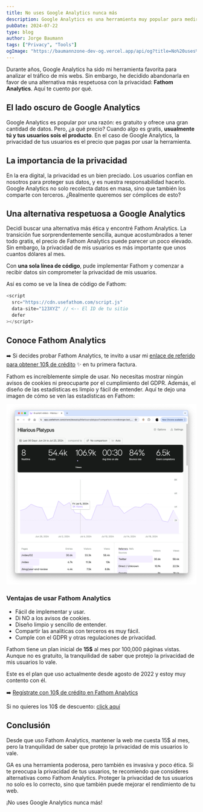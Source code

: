 ```yaml
---
title: No uses Google Analytics nunca más
description: Google Analytics es una herramienta muy popular para medir el tráfico de un sitio web, pero también es una herramienta que viola la privacidad de los usuarios, no deberías usarla. Además te explico cómo puedes proteger la privacidad de tus usuarios y mejorar el rendimiento de tu web.
pubDate: 2024-07-22
type: blog
author: Jorge Baumann
tags: ["Privacy", "Tools"]
ogImage: "https://baumannzone-dev-og.vercel.app/api/og?title=No%20uses%20Google%20Analytics%20nunca%20m%C3%A1s&tags=Privacy,Tools"
---
```


Durante años, Google Analytics ha sido mi herramienta favorita para analizar el tráfico de mis webs. Sin embargo, he decidido abandonarla en favor de una alternativa más respetuosa con la privacidad: **Fathom Analytics**. Aquí te cuento por qué.

## El lado oscuro de Google Analytics

Google Analytics es popular por una razón: es gratuito y ofrece una gran cantidad de datos. Pero, ¿a qué precio? Cuando algo es gratis, **usualmente tú y tus usuarios sois el producto**. En el caso de Google Analytics, la privacidad de tus usuarios es el precio que pagas por usar la herramienta.

## La importancia de la privacidad

En la era digital, la privacidad es un bien preciado. Los usuarios confían en nosotros para proteger sus datos, y es nuestra responsabilidad hacerlo. Google Analytics no solo recolecta datos en masa, sino que también los comparte con terceros. ¿Realmente queremos ser cómplices de esto?

## Una alternativa respetuosa a Google Analytics

Decidí buscar una alternativa más ética y encontré Fathom Analytics. La transición fue sorprendentemente sencilla, aunque acostumbrados a tener todo gratis, el precio de Fathom Analytics puede parecer un poco elevado. Sin embargo, la privacidad de mis usuarios es más importante que unos cuantos dólares al mes.

Con **una sola línea de código**, pude implementar Fathom y comenzar a recibir datos sin comprometer la privacidad de mis usuarios.

Así es como se ve la línea de código de Fathom:

```javascript
<script
  src="https://cdn.usefathom.com/script.js"
  data-site="123XYZ" // <-- El ID de tu sitio
  defer
></script>
```

## Conoce Fathom Analytics

➡️ Si decides probar Fathom Analytics, te invito a usar mi [enlace de referido para obtener 10$ de crédito](https://usefathom.com/ref/RAWNZT) ✨ en tu primera factura.

Fathom es increíblemente simple de usar. No necesitas mostrar ningún avisos de cookies ni preocuparte por el cumplimiento del GDPR. Además, el diseño de las estadísticas es limpio y fácil de entender. Aquí te dejo una imagen de cómo se ven las estadísticas en Fathom:

![Fathom Analytics Example](../../assets/blog/no-uses-google-analytics-nunca-mas/fathom1.webp)

### Ventajas de usar Fathom Analytics

- Fácil de implementar y usar.
- Di NO a los avisos de cookies.
- Diseño limpio y sencillo de entender.
- Compartir las analíticas con terceros es muy fácil.
- Cumple con el GDPR y otras regulaciones de privacidad.

Fathom tiene un plan inicial de **15$** al mes por 100,000 páginas vistas. Aunque no es gratuito, la tranquilidad de saber que protejo la privacidad de mis usuarios lo vale.

Este es el plan que uso actualmente desde agosto de 2022 y estoy muy contento con él.

➡️ [Regístrate con 10$ de crédito en Fathom Analytics](https://usefathom.com/ref/RAWNZT)

Si no quieres los 10$ de descuento: [click aquí](https://usefathom.com/)

## Conclusión

Desde que uso Fathom Analytics, mantener la web me cuesta 15$ al mes, pero la tranquilidad de saber que protejo la privacidad de mis usuarios lo vale.

GA es una herramienta poderosa, pero también es invasiva y poco ética. Si te preocupa la privacidad de tus usuarios, te recomiendo que consideres alternativas como Fathom Analytics. Proteger la privacidad de tus usuarios no solo es lo correcto, sino que también puede mejorar el rendimiento de tu web.

¡No uses Google Analytics nunca más!
